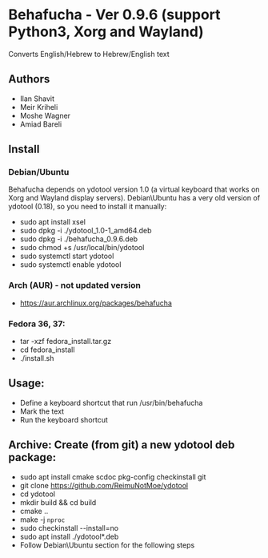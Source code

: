 # Behafucha - Ver 0.9.6 (support Python3, Xorg and Wayland)
Converts English/Hebrew to Hebrew/English text

## Authors
* Ilan Shavit
* Meir Kriheli
* Moshe Wagner
* Amiad Bareli

## Install
### Debian/Ubuntu
Behafucha depends on ydotool version 1.0 (a virtual keyboard that works on Xorg and Wayland display servers).
Debian\Ubuntu has a very old version of ydotool (0.18), so you need to install it manually: 

* sudo apt install xsel
* sudo dpkg -i ./ydotool_1.0-1_amd64.deb
* sudo dpkg -i ./behafucha_0.9.6.deb
* sudo chmod +s /usr/local/bin/ydotool
* sudo systemctl start ydotool
* sudo systemctl enable ydotool

### Arch (AUR) - not updated version
 - https://aur.archlinux.org/packages/behafucha

### Fedora 36, 37:
 - tar -xzf fedora_install.tar.gz
 - cd fedora_install 
 - ./install.sh

## Usage:
   - Define a keyboard shortcut that run /usr/bin/behafucha
   - Mark the text
   - Run the keyboard shortcut

## Archive: Create (from git) a new ydotool deb package:
* sudo apt install cmake scdoc pkg-config checkinstall git
* git clone  https://github.com/ReimuNotMoe/ydotool
* cd ydotool
* mkdir build && cd build
* cmake ..
* make -j `nproc`
* sudo checkinstall --install=no
* sudo apt install ./ydotool*.deb
* Follow Debian\Ubuntu section for the following steps

